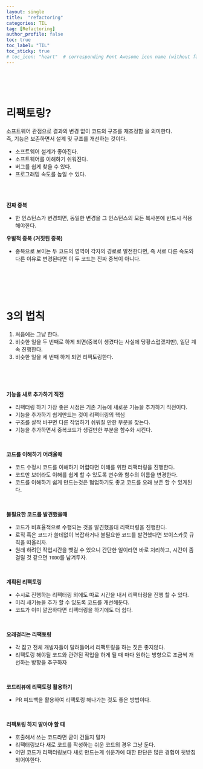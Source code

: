 ```yaml
---
layout: single
title:  "refactoring"
categories: TIL
tag: [Refactoring]
author_profile: false
toc: true
toc_label: "TIL"
toc_sticky: true
# toc_icon: "heart"  # corresponding Font Awesome icon name (without fa prefix)
---
```

<br><br><br>



# 리팩토링?

소프트웨어 관점으로 결과의 변경 없이 코드의 구조를 재조정함 을 의미한다.
<br>
즉, 기능은 보존하면서 설계 및 구조를 개선하는 것이다.
* 소프트웨어 설계가 좋아진다.
* 소프트웨어를 이해하기 쉬워진다.
* 버그를 쉽게 찾을 수 있다.
* 프로그래밍 속도를 높일 수 있다.

<br>
<br>

**진짜 중복**
* 한 인스턴스가 변경되면, 동일한 변경을 그 인스턴스의 모든 복사본에 반드시 적용해야한다.

**우발적 중복 (거짓된 중복)**
* 중복으로 보이는 두 코드의 영역이 각자의 경로로 발전한다면, 즉 서로 다른 속도와 다른 이유로 변경된다면 이 두 코드는 진짜 중복이 아니다.

<br>
<br>
<br>
<br>

# 3의 법칙
1.  처음에는 그냥 한다.
2.  비슷한 일을 두 번째로 하게 되면(중복이 생겼다는 사실에 당황스럽겠지만), 일단 계속 진행한다.
3.  비슷한 일을 세 번째 하게 되면 리팩토링한다.

<br>
<br>
<br>

**기능을 새로 추가하기 직전**
* 리팩터링 하기 가장 좋은 시점은 기존 기능에 새로운 기능을 추가하기 직전이다.
* 기능을 추가하기 쉽게만드는 것이 리팩터링의 핵심
* 구조를 살짝 바꾸면 다른 작업하기 쉬워질 만한 부분을 찾는다.
* 기능을 추가하면서 중복코드가 생길만한 부분을 함수화 시킨다.

<br>

**코드를 이해하기 어려울때**
* 코드 수정시 코드를 이해하기 어렵다면 이해를 위한 리팩터링을 진행한다.
* 코드만 보더라도 이해를 쉽게 할 수 있도록 변수와 함수의 이름을 변경한다.
* 코드를 이해하기 쉽게 만드는것은 협업하기도 좋고 코드를 오래 보존 할 수 있게된다.

<br>

**불필요한 코드를 발견했을때**
* 코드가 비효율적으로 수행되는 것을 발견했을대 리팩터링을 진행한다.
* 로직 혹은 코드가 쓸데없이 복잡하거나 불필요한 코드를 발견했다면 보이스카웃 규칙을 떠올리자.
* 원래 하려던 작업시간을 뺏길 수 있으니 간단한 일이라면 바로 처리하고, 시간이 좀 걸릴 것 같으면 `TODO`를 남겨두자.

<br>

**계획된 리팩토링**
* 수시로 진행하는 리팩터링 외에도 따로 시간을 내서 리팩터링을 진행 할 수 있다.
* 미리 새기능을 추가 할 수 있도록 코드를 개선해둔다.
* 코드가 이미 깔끔하다면 리팩터링을 하기에도 더 쉽다.

<br>

**오래걸리는  리팩토링**
* 각 잡고 전체 개발자들이 달려들어서 리팩토링을 하는 짓은 좋지않다.
* 리팩토링 해야될 코드와 관련된 작업을 하게 될 때 마다 원하는 방향으로 조금씩 개선하는 방향을 추구하자

<br>

**코드리뷰에 리팩토링 활용하기**
* PR 피드백을 활용하여 리팩토링 해나가는 것도 좋은 방법이다.

<br>

**리팩토링 하지 말아야 할 때**
* 호출해서 쓰는 코드라면 굳이 건들지 말자
* 리팩터링보다 새로 코드를 작성하는 쉬운 코드의 경우 그냥 둔다.
* 어떤 코드가 리팩터링보다 새로 만드는게 쉬운가에 대한 판단은 많은 경험이 뒷받침 되어야한다.


<br>
<br>